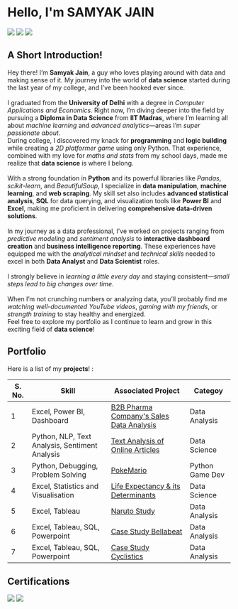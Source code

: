 # Hello, I'm SAMYAK JAIN
<a href="https://www.linkedin.com/in/samyakjain-ds"><img src="https://img.shields.io/badge/-LinkedIn-0072b1?&style=for-the-badge&logo=linkedin&logoColor=white" /></a>
<a href="https://drive.google.com/file/d/1-jraQZzE0OVAJJyO6AEfAbSpKKbFkPFa/view?usp=sharing"><img src="https://img.shields.io/badge/-Resume-4285F4?style=for-the-badge&logo=resume&logoColor=white" /></a>
<a href="https://public.tableau.com/app/profile/samyak.jain8329/vizzes"><img src="https://img.shields.io/badge/-Tableau-E97627?style=for-the-badge&logo=tableau&logoColor=white" /></a>


## <b>A Short Introduction!</b>
Hey there! I’m <b>Samyak Jain</b>, a guy who loves playing around with data and making sense of it. My journey into the world of <b>data science</b> started during the last year of my college, and I’ve been hooked ever since.
</br></br>
I graduated from the <b>University of Delhi</b> with a degree in <i>Computer Applications and Economics</i>. Right now, I’m diving deeper into the field by pursuing a <b>Diploma in Data Science</b> from <b>IIT Madras</b>, where I’m learning all about <i>machine learning</i> and <i>advanced analytics</i>—areas I’m <i>super passionate about</i>.
</br>
During college, I discovered my knack for <b>programming</b> and <b>logic building</b> while creating a <i>2D platformer game</i> using only Python. That experience, combined with my love for <i>maths and stats</i> from my school days, made me realize that <b>data science</b> is where I belong.
</br></br>
With a strong foundation in <b>Python</b> and its powerful libraries like <i>Pandas</i>, <i>scikit-learn</i>, and <i>BeautifulSoup</i>, I specialize in <b>data manipulation</b>, <b>machine learning</b>, and <b>web scraping</b>. My skill set also includes <b>advanced statistical analysis</b>, <b>SQL</b> for data querying, and visualization tools like <b>Power BI</b> and <b>Excel</b>, making me proficient in delivering <b>comprehensive data-driven solutions</b>.
</br></br>
In my journey as a data professional, I’ve worked on projects ranging from <i>predictive modeling</i> and <i>sentiment analysis</i> to <b>interactive dashboard creation</b> and <b>business intelligence reporting</b>. These experiences have equipped me with the <i>analytical mindset</i> and <i>technical skills</i> needed to excel in both <b>Data Analyst</b> and <b>Data Scientist</b> roles.
</br></br>
I strongly believe in <i>learning a little every day</i> and staying consistent—<i>small steps lead to big changes over time</i>.
</br></br>
When I’m not crunching numbers or analyzing data, you’ll probably find me <i>watching well-documented YouTube videos</i>, <i>gaming with my friends</i>, or <i>strength training</i> to stay healthy and energized.
</br>
Feel free to explore my portfolio as I continue to learn and grow in this exciting field of <b>data science</b>!

## Portfolio
Here is a list of my <b>projects</b>! :


|S. No. | Skill                                          | Associated Project                                                                                         |Categoy|
|-------|------------------------------------------------|------------------------------------------------------------------------------------------------------------|-------|
|1      | Excel, Power BI, Dashboard | <a href="https://github.com/SamyakJain-DS/B2B_Pharma_Sales_Analysis">B2B Pharma Company's Sales Data Analysis</a> |Data Analysis|
|2      | Python, NLP, Text Analysis, Sentiment Analysis | <a href="https://github.com/SamyakJain-DS/Text_Analysis_Using_Python">Text Analysis of Online Articles</a> |Data Science|
|3      | Python, Debugging, Problem Solving             | <a href="https://github.com/SamyakJain-DS/PokeMario">PokeMario </a>                                        |Python Game Dev|
|4      | Excel, Statistics and Visualisation            | <a href="https://github.com/SamyakJain-DS/Life-Expectancy">Life Expectancy & its Determinants </a>         |Data Science|
|5      | Excel, Tableau                | <a href="https://github.com/SamyakJain-DS/naruto-directors-analysis">Naruto Study                          |Data Analysis|
|6      | Excel, Tableau, SQL, Powerpoint                | <a href="https://github.com/SamyakJain-DS/bellabeat">Case Study Bellabeat                                  |Data Analysis|
|7      | Excel, Tableau, SQL, Powerpoint                | <a href="https://github.com/SamyakJain-DS/cyclistics">Case Study Cyclistics                                |Data Analysis|

## Certifications
<div>
<a href="https://coursera.org/share/08771d9d6845ed219bd47182c2c4694f"><img src="https://img.shields.io/badge/-Google%20Professional%20Data%20Analyst-4285F4?&style=for-the-badge&logo=google&logoColor=white" /></a>
<a href="https://coursera.org/share/08771d9d6845ed219bd47182c2c4694f"><img src="https://img.shields.io/badge/iNeuron-s?label=Machine%20Learning%20Foundations" /></a>

</div>
